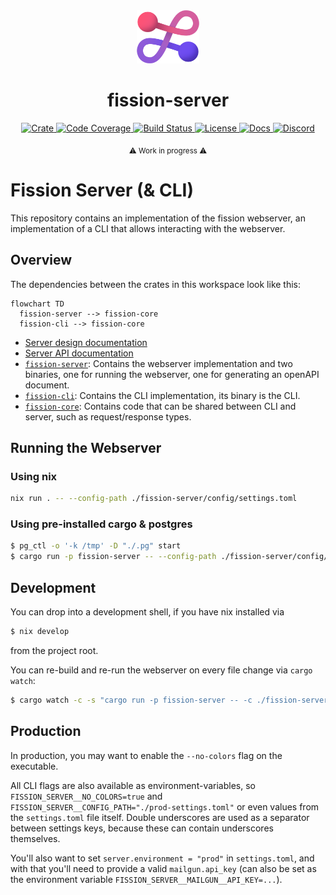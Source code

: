 <div align="center">
  <a href="https://github.com/fission-codes/fission-server" target="_blank">
    <img src="https://raw.githubusercontent.com/fission-codes/fission-server/main/assets/a_logo.png" alt="fission-server Logo" width="100"></img>
  </a>

  <h1 align="center">fission-server</h1>

  <p>
    <a href="https://crates.io/crates/fission-server">
      <img src="https://img.shields.io/crates/v/fission-server?label=crates" alt="Crate">
    </a>
    <a href="https://codecov.io/gh/fission-codes/fission-server">
      <img src="https://codecov.io/gh/fission-codes/fission-server/branch/main/graph/badge.svg?token=SOMETOKEN" alt="Code Coverage"/>
    </a>
    <a href="https://github.com/fission-codes/fission-server/actions?query=">
      <img src="https://github.com/fission-codes/fission-server/actions/workflows/tests_and_checks.yml/badge.svg" alt="Build Status">
    </a>
    <a href="https://github.com/fission-codes/fission-server/blob/main/LICENSE">
      <img src="https://img.shields.io/badge/License-Apache%202.0-blue.svg" alt="License">
    </a>
    <a href="https://docs.rs/fission-server">
      <img src="https://img.shields.io/static/v1?label=Docs&message=docs.rs&color=blue" alt="Docs">
    </a>
    <a href="https://fission.codes/discord">
      <img src="https://img.shields.io/static/v1?label=Discord&message=join%20us!&color=mediumslateblue" alt="Discord">
    </a>
  </p>
</div>

<div align="center"><sub>⚠️ Work in progress ⚠️</sub></div>

# Fission Server (& CLI)

This repository contains an implementation of the fission webserver, an implementation of a CLI that allows interacting with the webserver.

## Overview

The dependencies between the crates in this workspace look like this:

```mermaid
flowchart TD
  fission-server --> fission-core
  fission-cli --> fission-core
```

- [Server design documentation](./design/README.md)
- [Server API documentation](./design/api.md)
- [`fission-server`](./fission-server/README.md): Contains the webserver implementation and two binaries, one for running the webserver, one for generating an openAPI document.
- [`fission-cli`](./fission-cli/README.md): Contains the CLI implementation, its binary is the CLI.
- [`fission-core`](./fission-core/README.md): Contains code that can be shared between CLI and server, such as request/response types.

## Running the Webserver

### Using nix

```sh
nix run . -- --config-path ./fission-server/config/settings.toml
```

### Using pre-installed cargo & postgres

```sh
$ pg_ctl -o '-k /tmp' -D "./.pg" start
$ cargo run -p fission-server -- --config-path ./fission-server/config/settings.toml
```

## Development

You can drop into a development shell, if you have nix installed via

```sh
$ nix develop
```

from the project root.


You can re-build and re-run the webserver on every file change via `cargo watch`:

```sh
$ cargo watch -c -s "cargo run -p fission-server -- -c ./fission-server/config/settings.toml"
```

## Production

In production, you may want to enable the `--no-colors` flag on the executable.

All CLI flags are also available as environment-variables, so `FISSION_SERVER__NO_COLORS=true` and `FISSION_SERVER__CONFIG_PATH="./prod-settings.toml"` or even values from the `settings.toml` file itself. Double underscores are used as a separator between settings keys, because these can contain underscores themselves.

You'll also want to set `server.environment = "prod"` in `settings.toml`, and with that you'll need to provide a valid `mailgun.api_key` (can also be set as the environment variable `FISSION_SERVER__MAILGUN__API_KEY=...`).

